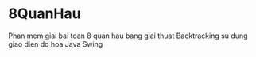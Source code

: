 # 8QuanHau
Phan mem giai bai toan 8 quan hau bang giai thuat Backtracking
su dung giao dien do hoa Java Swing
